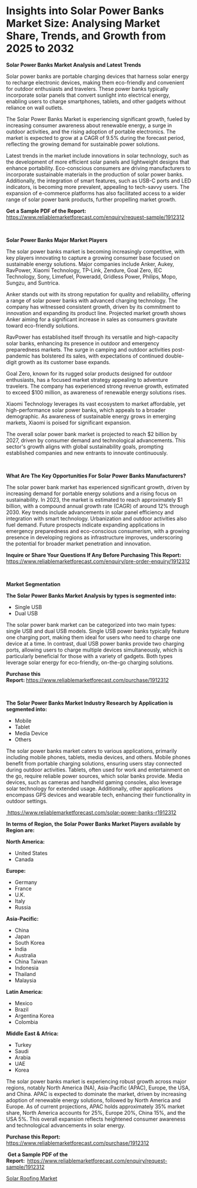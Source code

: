 <p><h1>Insights into Solar Power Banks Market Size: Analysing Market Share, Trends, and Growth from 2025 to 2032</h1></p><p><strong>Solar Power Banks Market Analysis and Latest Trends</strong></p>
<p><p>Solar power banks are portable charging devices that harness solar energy to recharge electronic devices, making them eco-friendly and convenient for outdoor enthusiasts and travelers. These power banks typically incorporate solar panels that convert sunlight into electrical energy, enabling users to charge smartphones, tablets, and other gadgets without reliance on wall outlets.</p><p>The Solar Power Banks Market is experiencing significant growth, fueled by increasing consumer awareness about renewable energy, a surge in outdoor activities, and the rising adoption of portable electronics. The market is expected to grow at a CAGR of 9.5% during the forecast period, reflecting the growing demand for sustainable power solutions. </p><p>Latest trends in the market include innovations in solar technology, such as the development of more efficient solar panels and lightweight designs that enhance portability. Eco-conscious consumers are driving manufacturers to incorporate sustainable materials in the production of solar power banks. Additionally, the integration of smart features, such as USB-C ports and LED indicators, is becoming more prevalent, appealing to tech-savvy users. The expansion of e-commerce platforms has also facilitated access to a wider range of solar power bank products, further propelling market growth.</p></p>
<p><strong>Get a Sample PDF of the Report:&nbsp;</strong> <a href="https://www.reliablemarketforecast.com/enquiry/request-sample/1912312?utm_campaign=1885&utm_medium=2&utm_source=Github&utm_content=ia&utm_term=13022025&utm_id=solar-power-banks">https://www.reliablemarketforecast.com/enquiry/request-sample/1912312</a></p>
<p>&nbsp;</p>
<p><strong>Solar Power Banks Major Market Players</strong></p>
<p><p>The solar power banks market is becoming increasingly competitive, with key players innovating to capture a growing consumer base focused on sustainable energy solutions. Major companies include Anker, Aukey, RavPower, Xiaomi Technology, TP-Link, Zendure, Goal Zero, IEC Technology, Sony, Limefuel, Poweradd, Gridless Power, Philips, Mopo, Sungzu, and Suntrica.</p><p>Anker stands out with its strong reputation for quality and reliability, offering a range of solar power banks with advanced charging technology. The company has witnessed consistent growth, driven by its commitment to innovation and expanding its product line. Projected market growth shows Anker aiming for a significant increase in sales as consumers gravitate toward eco-friendly solutions.</p><p>RavPower has established itself through its versatile and high-capacity solar banks, enhancing its presence in outdoor and emergency preparedness markets. The surge in camping and outdoor activities post-pandemic has bolstered its sales, with expectations of continued double-digit growth as its customer base expands.</p><p>Goal Zero, known for its rugged solar products designed for outdoor enthusiasts, has a focused market strategy appealing to adventure travelers. The company has experienced strong revenue growth, estimated to exceed $100 million, as awareness of renewable energy solutions rises.</p><p>Xiaomi Technology leverages its vast ecosystem to market affordable, yet high-performance solar power banks, which appeals to a broader demographic. As awareness of sustainable energy grows in emerging markets, Xiaomi is poised for significant expansion.</p><p>The overall solar power bank market is projected to reach $2 billion by 2027, driven by consumer demand and technological advancements. This sector's growth aligns with global sustainability goals, prompting established companies and new entrants to innovate continuously.</p></p>
<p>&nbsp;</p>
<p><strong>What Are The Key Opportunities For Solar Power Banks Manufacturers?</strong></p>
<p><p>The solar power bank market has experienced significant growth, driven by increasing demand for portable energy solutions and a rising focus on sustainability. In 2023, the market is estimated to reach approximately $1 billion, with a compound annual growth rate (CAGR) of around 12% through 2030. Key trends include advancements in solar panel efficiency and integration with smart technology. Urbanization and outdoor activities also fuel demand. Future prospects indicate expanding applications in emergency preparedness and eco-conscious consumerism, with a growing presence in developing regions as infrastructure improves, underscoring the potential for broader market penetration and innovation.</p></p>
<p><strong>Inquire or Share Your Questions If Any Before Purchasing This Report:</strong> <a href="https://www.reliablemarketforecast.com/enquiry/pre-order-enquiry/1912312?utm_campaign=1885&utm_medium=2&utm_source=Github&utm_content=ia&utm_term=13022025&utm_id=solar-power-banks">https://www.reliablemarketforecast.com/enquiry/pre-order-enquiry/1912312</a></p>
<p>&nbsp;</p>
<p><strong>Market Segmentation</strong></p>
<p><strong>The Solar Power Banks Market Analysis by types is segmented into:</strong></p>
<p><ul><li>Single USB</li><li>Dual USB</li></ul></p>
<p><p>The solar power bank market can be categorized into two main types: single USB and dual USB models. Single USB power banks typically feature one charging port, making them ideal for users who need to charge one device at a time. In contrast, dual USB power banks provide two charging ports, allowing users to charge multiple devices simultaneously, which is particularly beneficial for those with a variety of gadgets. Both types leverage solar energy for eco-friendly, on-the-go charging solutions.</p></p>
<p><strong>Purchase this Report:&nbsp;</strong><a href="https://www.reliablemarketforecast.com/purchase/1912312?utm_campaign=1885&utm_medium=2&utm_source=Github&utm_content=ia&utm_term=13022025&utm_id=solar-power-banks">https://www.reliablemarketforecast.com/purchase/1912312</a></p>
<p>&nbsp;</p>
<p><strong>The Solar Power Banks Market Industry Research by Application is segmented into:</strong></p>
<p><ul><li>Mobile</li><li>Tablet</li><li>Media Device</li><li>Others</li></ul></p>
<p><p>The solar power banks market caters to various applications, primarily including mobile phones, tablets, media devices, and others. Mobile phones benefit from portable charging solutions, ensuring users stay connected during outdoor activities. Tablets, often used for work and entertainment on the go, require reliable power sources, which solar banks provide. Media devices, such as cameras and handheld gaming consoles, also leverage solar technology for extended usage. Additionally, other applications encompass GPS devices and wearable tech, enhancing their functionality in outdoor settings.</p></p>
<p><a href="https://www.reliablemarketforecast.com/solar-power-banks-r1912312?utm_campaign=1885&utm_medium=2&utm_source=Github&utm_content=ia&utm_term=13022025&utm_id=solar-power-banks">&nbsp;https://www.reliablemarketforecast.com/solar-power-banks-r1912312</a></p>
<p><strong>In terms of Region, the Solar Power Banks Market Players available by Region are:</strong></p>
<p>
    <p> <strong> North America: </strong>
        <ul>
            <li>United States</li>
            <li>Canada</li>
        </ul>
        </p> 
    <p> <strong> Europe: </strong>
        <ul>
            <li>Germany</li>
            <li>France</li>
            <li>U.K.</li>
            <li>Italy</li>
            <li>Russia</li>
        </ul>
        </p> 
    <p> <strong> Asia-Pacific: </strong>
        <ul>
            <li>China</li>
            <li>Japan</li>
            <li>South Korea</li>
            <li>India</li>
            <li>Australia</li>
            <li>China Taiwan</li>
            <li>Indonesia</li>
            <li>Thailand</li>
            <li>Malaysia</li>
        </ul>
        </p> 
    <p> <strong> Latin America: </strong>
        <ul>
            <li>Mexico</li>
            <li>Brazil</li>
            <li>Argentina Korea</li>
            <li>Colombia</li>
        </ul>
        </p> 
    <p> <strong> Middle East & Africa: </strong>
        <ul>
            <li>Turkey</li>
            <li>Saudi</li>
            <li>Arabia</li>
            <li>UAE</li>
            <li>Korea</li>
        </ul>
    </p>
    </p>
<p><p>The solar power banks market is experiencing robust growth across major regions, notably North America (NA), Asia-Pacific (APAC), Europe, the USA, and China. APAC is expected to dominate the market, driven by increasing adoption of renewable energy solutions, followed by North America and Europe. As of current projections, APAC holds approximately 35% market share, North America accounts for 25%, Europe 20%, China 15%, and the USA 5%. This overall expansion reflects heightened consumer awareness and technological advancements in solar energy.</p></p>
<p><strong>Purchase this Report: </strong><a href="https://www.reliablemarketforecast.com/purchase/1912312?utm_campaign=1885&utm_medium=2&utm_source=Github&utm_content=ia&utm_term=13022025&utm_id=solar-power-banks">https://www.reliablemarketforecast.com/purchase/1912312</a></p>
<p>&nbsp;<strong>Get a Sample PDF of the Report:&nbsp;&nbsp;</strong><a href="https://www.reliablemarketforecast.com/enquiry/request-sample/1912312?utm_campaign=1885&utm_medium=2&utm_source=Github&utm_content=ia&utm_term=13022025&utm_id=solar-power-banks">https://www.reliablemarketforecast.com/enquiry/request-sample/1912312</a></p>
<p><strong></strong></p>
<p><p><a href="https://github.com/sofayahoo2023/Market-Research-Report-List-7/blob/main/solar-roofing-market.md?utm_campaign=1885&utm_medium=2&utm_source=Github&utm_content=ia&utm_term=13022025&utm_id=solar-power-banks">Solar Roofing Market</a></p></p>